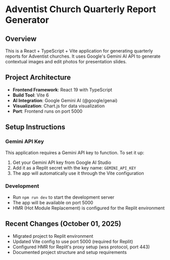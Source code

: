 # Adventist Church Quarterly Report Generator

## Overview
This is a React + TypeScript + Vite application for generating quarterly reports for Adventist churches. It uses Google's Gemini AI API to generate contextual images and edit photos for presentation slides.

## Project Architecture
- **Frontend Framework**: React 19 with TypeScript
- **Build Tool**: Vite 6
- **AI Integration**: Google Gemini AI (@google/genai)
- **Visualization**: Chart.js for data visualization
- **Port**: Frontend runs on port 5000

## Setup Instructions

### Gemini API Key
This application requires a Gemini API key to function. To set it up:
1. Get your Gemini API key from Google AI Studio
2. Add it as a Replit secret with the key name: `GEMINI_API_KEY`
3. The app will automatically use it through the Vite configuration

### Development
- Run `npm run dev` to start the development server
- The app will be available on port 5000
- HMR (Hot Module Replacement) is configured for the Replit environment

## Recent Changes (October 01, 2025)
- Migrated project to Replit environment
- Updated Vite config to use port 5000 (required for Replit)
- Configured HMR for Replit's proxy setup (wss protocol, port 443)
- Documented project structure and setup requirements
